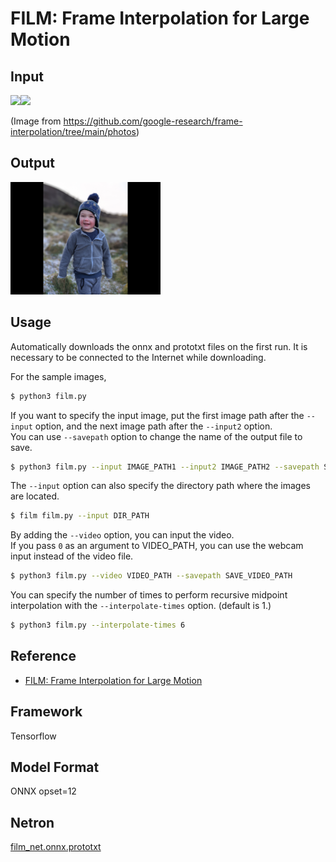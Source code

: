 # FILM: Frame Interpolation for Large Motion

## Input

<img src="photos/one.png" width="240"><img src="photos/two.png" width="240">  

(Image from https://github.com/google-research/frame-interpolation/tree/main/photos)

## Output

<img src="photos_results/output_001.png" width="240">

## Usage

Automatically downloads the onnx and prototxt files on the first run.
It is necessary to be connected to the Internet while downloading.

For the sample images,
```bash
$ python3 film.py
```

If you want to specify the input image, put the first image path after the `--input` option, and the next image path after the `--input2` option.  
You can use `--savepath` option to change the name of the output file to save.
```bash
$ python3 film.py --input IMAGE_PATH1 --input2 IMAGE_PATH2 --savepath SAVE_IMAGE_PATH
```

The `--input` option can also specify the directory path where the images are located.
```bash
$ film film.py --input DIR_PATH
```

By adding the `--video` option, you can input the video.   
If you pass `0` as an argument to VIDEO_PATH, you can use the webcam input instead of the video file.
```bash
$ python3 film.py --video VIDEO_PATH --savepath SAVE_VIDEO_PATH
```

You can specify the number of times to perform recursive midpoint interpolation with the `--interpolate-times` option.
(default is 1.)
```bash
$ python3 film.py --interpolate-times 6
```

## Reference

- [FILM: Frame Interpolation for Large Motion](https://github.com/google-research/frame-interpolation)

## Framework

Tensorflow

## Model Format

ONNX opset=12

## Netron

[film_net.onnx.prototxt](https://netron.app/?url=https://storage.googleapis.com/ailia-models/film/film.onnx.prototxt)  
